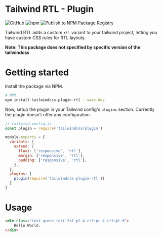 # Tailwind RTL - Plugin
[![GitHub](https://img.shields.io/github/license/vhidvz/tailwindcss-plugin-rtl)](https://github.com/vhidvz/tailwindcss-plugin-rtl)
[![npm](https://img.shields.io/npm/v/tailwindcss-plugin-rtl)](https://www.npmjs.com/package/tailwindcss-plugin-rtl)
[![Publish to NPM Package Registry](https://github.com/vhidvz/tailwindcss-plugin-rtl/actions/workflows/npm-ci.yml/badge.svg)](https://github.com/vhidvz/tailwindcss-plugin-rtl/actions/workflows/npm-ci.yml)

Tailwind RTL adds a custom `rtl` variant to your tailwind project,
letting you have custom CSS rules for RTL layouts.

**Note: This package does not specified by specific version of the tailwindcss**

# Getting started

Install the package via NPM.

```bash
# NPM
npm install tailwindcss-plugin-rtl --save-dev
```

Now, setup the plugin in your Tailwind config's `plugins` section.
Currently the plugin doesn't offer any configuration.

```js
// tailwind.config.js
const plugin = require('tailwindcss/plugin')

module.exports = {
  variants: {
    extend: {
      float: ['responsive', 'rtl'],
      margin: ['responsive', 'rtl'],
      padding: ['responsive', 'rtl'],
    },
  },
  plugins: [
    plugin(require('tailwindcss-plugin-rtl'))
  ]
}
```

# Usage

```html
<div class="text-green text-2xl pl-4 rtl:pr-4 rtl:pl-0">
	Hello World.
</div>
```
